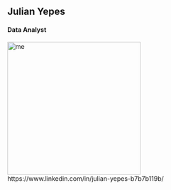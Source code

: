 ## **Julian Yepes**
#### Data Analyst
<img width="300" height="300" src="https://user-images.githubusercontent.com/100659117/156863712-e9dd535b-06ab-48fc-b694-237072a4c375.jpg" alt="me">
https://www.linkedin.com/in/julian-yepes-b7b7b119b/

